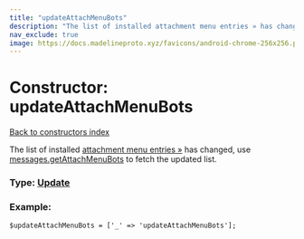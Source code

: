 ```yaml
---
title: "updateAttachMenuBots"
description: "The list of installed attachment menu entries » has changed, use messages.getAttachMenuBots to fetch the updated list."
nav_exclude: true
image: https://docs.madelineproto.xyz/favicons/android-chrome-256x256.png
---
```

# Constructor: updateAttachMenuBots  
[Back to constructors index](/API_docs/constructors/index.html)



The list of installed [attachment menu entries »](https://core.telegram.org/api/bots/attach) has changed, use [messages.getAttachMenuBots](../methods/messages.getAttachMenuBots.html) to fetch the updated list.




### Type: [Update](/API_docs/types/Update.html)


### Example:

```
$updateAttachMenuBots = ['_' => 'updateAttachMenuBots'];
```  
